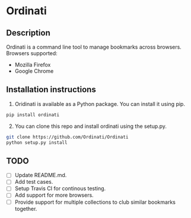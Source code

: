# Ordinati
## Description
Ordinati is a command line tool to manage bookmarks across browsers. 
Browsers supported: 
* Mozilla Firefox
* Google Chrome

## Installation instructions
1. Oridinati is available as a Python package. You can install it using pip.
```bash
pip install ordinati
```
2. You can clone this repo and install ordinati using the setup.py.
```bash
git clone https://github.com/Ordinati/Ordinati
python setup.py install
```

## TODO

- [ ] Update README.md.
- [ ] Add test cases.
- [ ] Setup Travis CI for continous testing.
- [ ] Add support for more browsers.
- [ ] Provide support for multiple collections to club similar bookmarks together.
